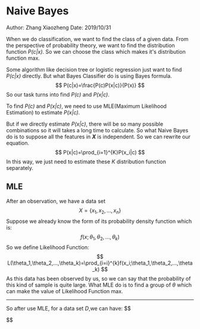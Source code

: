 # Naive Bayes

Author: Zhang Xiaozheng Date: 2019/10/31

When we do classification, we want to find the class of a given data. From the perspective of probability theory, we want to find the distribution function *P(c|x)*. So we can choose the class which makes it's distribution function max. 

Some algorithm like decision tree or logistic regression just want to find *P(c|x)* directly. But what Bayes Classifier do is using Bayes formula.
$$
P(c|x)=\frac{P(c)P(x|c)}{P(x)}
$$
So our task turns into find *P(c)* and *P(x|c)*.

To find *P(c)* and *P(x|c)*, we need to use MLE(Maximum Likelihood Estimation) to estimate *P(x|c)*. 

But if we directly estimate *P(x|c)*, there will be so many possible combinations so it will takes a long time to calculate. So what Naive Bayes do is to suppose all the features in ***X*** is independent. So we can rewrite our equation.
$$
P(x|c)=\prod_{i=1}^{K}P(x_i|c)
$$
  In this way, we just need to estimate these *K* distribution function separately.

## MLE

 After an observation, we have a data set
$$
X=\{x_1,x_2,...,x_n\}
$$
Suppose we already know the form of its probability density function which is:
$$
f(x;\theta_1,\theta_2,...,\theta_k)
$$
So we define Likelihood Function:
$$
L(\theta_1,\theta_2,...,\theta_k)=\prod_{i=i}^{k}f(x_i;\theta_1,\theta_2,...,\theta_k)
$$
As this data has been observed by us, so we can say that the probability of this kind of sample is quite large. What MLE do is to find a group of *θ* which can make the value of Likelihood Function max.

-------

So after use MLE, for a data set *D*,we can have:
$$

$$
